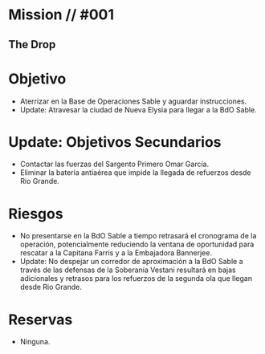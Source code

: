 # Mission // #001
## The Drop
# Objetivo
- Aterrizar en la Base de Operaciones Sable y aguardar instrucciones.
- Update: Atravesar la ciudad de Nueva Elysia para llegar a la BdO Sable.

# Update: Objetivos Secundarios
- Contactar las fuerzas del Sargento Primero Omar García.
- Eliminar la batería antiaérea que impide la llegada de refuerzos desde Rio Grande.

# Riesgos
- No presentarse en la BdO Sable a tiempo retrasará el cronograma de la operación, potencialmente reduciendo la ventana de oportunidad para rescatar a la Capitana Farris y a la Embajadora Bannerjee.
- Update: No despejar un corredor de aproximación a la BdO Sable a través de las defensas de la Soberanía Vestani resultará en bajas adicionales y retrasos para los refuerzos de la segunda ola que llegan desde Rio Grande.

# Reservas
- Ninguna.
